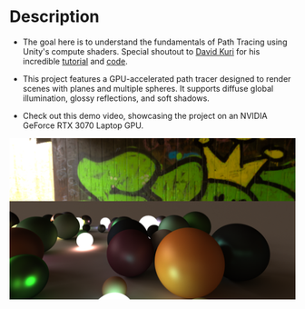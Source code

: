 # Description

- The goal here is to understand the fundamentals of Path Tracing using Unity's compute shaders. Special shoutout to [David Kuri](https://twitter.com/davidjkuri) for his incredible [tutorial](https://web.archive.org/web/20230926231248/http://three-eyed-games.com/2018/05/12/gpu-path-tracing-in-unity-part-2/) and [code](https://bitbucket.org/Daerst/gpu-ray-tracing-in-unity/src/Tutorial_Pt2/).

- This project features a GPU-accelerated path tracer designed to render scenes with planes and multiple spheres. It supports diffuse global illumination, glossy reflections, and soft shadows.

- Check out this demo video, showcasing the project on an NVIDIA GeForce RTX 3070 Laptop GPU.
  
![Image](https://github.com/rajkdarbar/PathTracing-in-Unity/blob/main/Assets/Resources/Output%20Images/PathTracing_Img_01.png)
